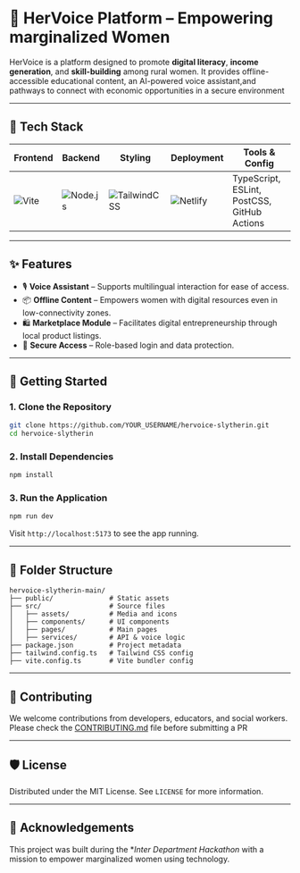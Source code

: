 # 💬 HerVoice Platform – Empowering marginalized Women

HerVoice is a platform designed to promote **digital literacy**, **income generation**, and **skill-building** among rural women. It provides offline-accessible educational content, an AI-powered voice assistant,and pathways to connect with economic opportunities in a secure environment

---

## 🧰 Tech Stack

| Frontend        | Backend       | Styling         | Deployment   | Tools & Config   |
|----------------|---------------|-----------------|--------------|------------------|
| ![Vite](https://img.shields.io/badge/Vite-563D7C?style=flat-square&logo=vite&logoColor=white) | ![Node.js](https://img.shields.io/badge/Node.js-339933?style=flat-square&logo=node.js&logoColor=white) | ![TailwindCSS](https://img.shields.io/badge/TailwindCSS-06B6D4?style=flat-square&logo=tailwind-css&logoColor=white) | ![Netlify](https://img.shields.io/badge/Netlify-00C7B7?style=flat-square&logo=netlify&logoColor=white) | TypeScript, ESLint, PostCSS, GitHub Actions |

---

## ✨ Features

- 🎙️ **Voice Assistant** – Supports multilingual interaction for ease of access.
- 📦 **Offline Content** – Empowers women with digital resources even in low-connectivity zones.
- 🛍️ **Marketplace Module** – Facilitates digital entrepreneurship through local product listings.
- 🔐 **Secure Access** – Role-based login and data protection.

---

## 🚀 Getting Started

### 1. Clone the Repository

```bash
git clone https://github.com/YOUR_USERNAME/hervoice-slytherin.git
cd hervoice-slytherin
```

### 2. Install Dependencies

```bash
npm install
```

### 3. Run the Application

```bash
npm run dev
```

Visit `http://localhost:5173` to see the app running.

---

## 📁 Folder Structure

```
hervoice-slytherin-main/
├── public/              # Static assets
├── src/                 # Source files
│   ├── assets/          # Media and icons
│   ├── components/      # UI components
│   ├── pages/           # Main pages
│   ├── services/        # API & voice logic
├── package.json         # Project metadata
├── tailwind.config.ts   # Tailwind CSS config
├── vite.config.ts       # Vite bundler config
```

---

## 🤝 Contributing

We welcome contributions from developers, educators, and social workers. Please check the [CONTRIBUTING.md](CONTRIBUTING.md) file before submitting a PR

---

## 🛡️ License

Distributed under the MIT License. See `LICENSE` for more information.

---

## 🙏 Acknowledgements

This project was built during the **Inter Department Hackathon* with a mission to empower marginalized women using technology. 

